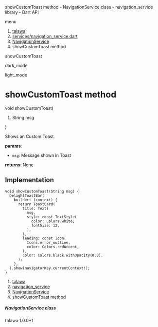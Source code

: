 




showCustomToast method - NavigationService class - navigation\_service library - Dart API







menu

1. [talawa](../../index.html)
2. [services/navigation\_service.dart](../../services_navigation_service/services_navigation_service-library.html)
3. [NavigationService](../../services_navigation_service/NavigationService-class.html)
4. showCustomToast method

showCustomToast


dark\_mode

light\_mode




# showCustomToast method


void
showCustomToast(

1. String msg

)

Shows an Custom Toast.

**params**:

* `msg`: Message shown in Toast

**returns**:
None


## Implementation

```
void showCustomToast(String msg) {
  DelightToastBar(
    builder: (context) {
      return ToastCard(
        title: Text(
          msg,
          style: const TextStyle(
            color: Colors.white,
            fontSize: 12,
          ),
        ),
        leading: const Icon(
          Icons.error_outline,
          color: Colors.redAccent,
        ),
        color: Colors.black.withOpacity(0.8),
      );
    },
  ).show(navigatorKey.currentContext!);
}
```

 


1. [talawa](../../index.html)
2. [navigation\_service](../../services_navigation_service/services_navigation_service-library.html)
3. [NavigationService](../../services_navigation_service/NavigationService-class.html)
4. showCustomToast method

##### NavigationService class





talawa
1.0.0+1






